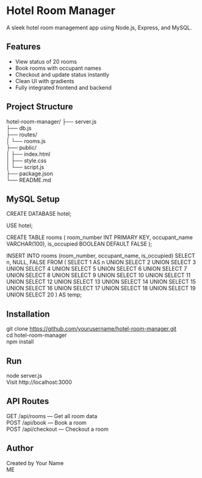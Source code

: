 # Hotel Room Manager

A sleek hotel room management app using Node.js, Express, and MySQL.

## Features

- View status of 20 rooms
- Book rooms with occupant names
- Checkout and update status instantly
- Clean UI with gradients
- Fully integrated frontend and backend

## Project Structure

hotel-room-manager/
├── server.js  
├── db.js  
├── routes/  
│   └── rooms.js  
├── public/  
│   ├── index.html  
│   ├── style.css  
│   └── script.js  
├── package.json  
└── README.md  

## MySQL Setup

CREATE DATABASE hotel;

USE hotel;

CREATE TABLE rooms (
  room_number INT PRIMARY KEY,
  occupant_name VARCHAR(100),
  is_occupied BOOLEAN DEFAULT FALSE
);

INSERT INTO rooms (room_number, occupant_name, is_occupied)
SELECT n, NULL, FALSE FROM (
  SELECT 1 AS n UNION SELECT 2 UNION SELECT 3 UNION SELECT 4 UNION SELECT 5 UNION
  SELECT 6 UNION SELECT 7 UNION SELECT 8 UNION SELECT 9 UNION SELECT 10 UNION
  SELECT 11 UNION SELECT 12 UNION SELECT 13 UNION SELECT 14 UNION SELECT 15 UNION
  SELECT 16 UNION SELECT 17 UNION SELECT 18 UNION SELECT 19 UNION SELECT 20
) AS temp;

## Installation

git clone https://github.com/yourusername/hotel-room-manager.git  
cd hotel-room-manager  
npm install  

## Run

node server.js  
Visit http://localhost:3000  

## API Routes

GET /api/rooms — Get all room data  
POST /api/book — Book a room  
POST /api/checkout — Checkout a room  

## Author

Created by Your Name  
ME
